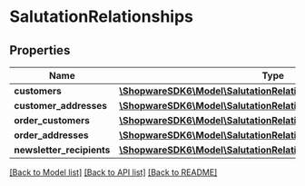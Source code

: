 # SalutationRelationships

## Properties
Name | Type | Description | Notes
------------ | ------------- | ------------- | -------------
**customers** | [**\ShopwareSDK6\Model\SalutationRelationshipsCustomers**](SalutationRelationshipsCustomers.md) |  | [optional] 
**customer_addresses** | [**\ShopwareSDK6\Model\SalutationRelationshipsCustomerAddresses**](SalutationRelationshipsCustomerAddresses.md) |  | [optional] 
**order_customers** | [**\ShopwareSDK6\Model\SalutationRelationshipsOrderCustomers**](SalutationRelationshipsOrderCustomers.md) |  | [optional] 
**order_addresses** | [**\ShopwareSDK6\Model\SalutationRelationshipsOrderAddresses**](SalutationRelationshipsOrderAddresses.md) |  | [optional] 
**newsletter_recipients** | [**\ShopwareSDK6\Model\SalutationRelationshipsNewsletterRecipients**](SalutationRelationshipsNewsletterRecipients.md) |  | [optional] 

[[Back to Model list]](../../README.md#documentation-for-models) [[Back to API list]](../../README.md#documentation-for-api-endpoints) [[Back to README]](../../README.md)

